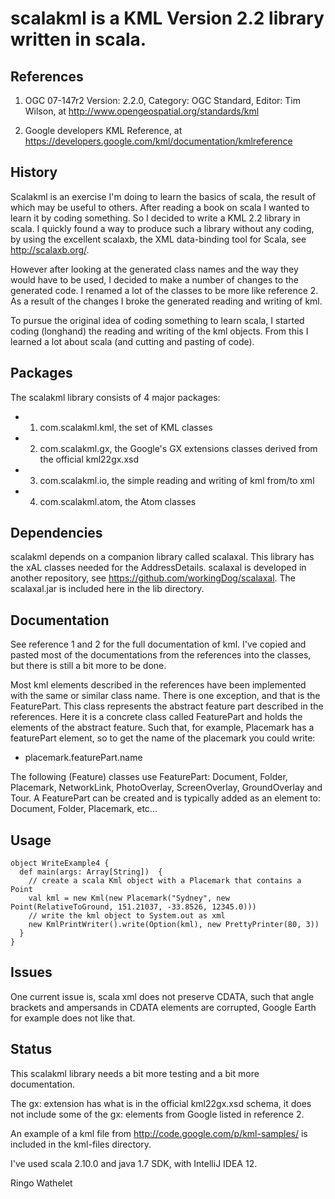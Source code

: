 # scalakml is a KML Version 2.2 library written in scala.

## References
 
1) OGC 07-147r2 Version: 2.2.0, Category: OGC Standard, Editor: Tim Wilson, at http://www.opengeospatial.org/standards/kml

2) Google developers KML Reference, at https://developers.google.com/kml/documentation/kmlreference

## History

Scalakml is an exercise I'm doing to learn the basics of scala, the result of which may be useful to others.
After reading a book on scala I wanted to learn it by coding something. So I decided to write 
a KML 2.2 library in scala. I quickly found a way to produce such a library without any coding, 
by using the excellent scalaxb, the XML data-binding tool for Scala, see http://scalaxb.org/. 

However after looking at the generated class names and the way they would have to be used,
I decided to make a number of changes to the generated code.
I renamed a lot of the classes to be more like reference 2. 
As a result of the changes I broke the generated reading and writing of kml. 

To pursue the original idea of coding something to learn scala, I started coding (longhand) the reading and writing of the kml objects.
From this I learned a lot about scala (and cutting and pasting of code).

## Packages

The scalakml library consists of 4 major packages:
- 1) com.scalakml.kml, the set of KML classes
- 2) com.scalakml.gx, the Google's GX extensions classes derived from the official kml22gx.xsd
- 3) com.scalakml.io, the simple reading and writing of kml from/to xml
- 4) com.scalakml.atom, the Atom classes

## Dependencies

scalakml depends on a companion library called scalaxal. This library has the xAL classes 
needed for the AddressDetails. scalaxal is developed in 
another repository, see https://github.com/workingDog/scalaxal. 
The scalaxal.jar is included here in the lib directory.

## Documentation

See reference 1 and 2 for the full documentation of kml.
I've copied and pasted most of the documentations from the references into the classes,
but there is still a bit more to be done.

Most kml elements described in the references have been implemented with the same or similar class name.
There is one exception, and that is the FeaturePart.
This class represents the abstract feature part described in the references.
Here it is a concrete class called FeaturePart and holds the elements of the abstract feature.
Such that, for example, Placemark has a featurePart element, so to get the name of the placemark
you could write:
- placemark.featurePart.name

The following (Feature) classes use FeaturePart:
Document, Folder, Placemark, NetworkLink, PhotoOverlay, ScreenOverlay, GroundOverlay and Tour.
A FeaturePart can be created and is typically added as an element to: Document, Folder, Placemark, etc...

## Usage

    object WriteExample4 {
      def main(args: Array[String])  {
        // create a scala Kml object with a Placemark that contains a Point
        val kml = new Kml(new Placemark("Sydney", new Point(RelativeToGround, 151.21037, -33.8526, 12345.0)))
        // write the kml object to System.out as xml
        new KmlPrintWriter().write(Option(kml), new PrettyPrinter(80, 3))
      }
    }

## Issues
  One current issue is, scala xml does not preserve CDATA,
  such that angle brackets and ampersands in CDATA elements are corrupted, Google Earth for example does not like that.

## Status

This scalakml library needs a bit more testing and a bit more documentation.

The gx: extension has what is in the official kml22gx.xsd schema,
it does not include some of the gx: elements from Google listed in reference 2.

An example of a kml file from http://code.google.com/p/kml-samples/ is included in the kml-files directory.

I've used scala 2.10.0 and java 1.7 SDK, with IntelliJ IDEA 12.


Ringo Wathelet
